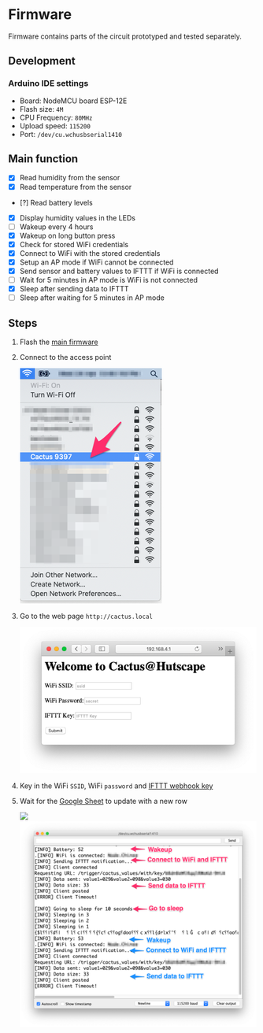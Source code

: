 # Firmware

Firmware contains parts of the circuit prototyped and tested separately.

## Development

### Arduino IDE settings

- Board: NodeMCU board ESP-12E
- Flash size: `4M`
- CPU Frequency: `80MHz`
- Upload speed: `115200`
- Port: `/dev/cu.wchusbserial1410`

## Main function

- [x] Read humidity from the sensor
- [x] Read temperature from the sensor
- [?] Read battery levels
- [x] Display humidity values in the LEDs
- [ ] Wakeup every 4 hours
- [x] Wakeup on long button press
- [x] Check for stored WiFi credentials
- [x] Connect to WiFi with the stored credentials
- [x] Setup an AP mode if WiFi cannot be connected
- [x] Send sensor and battery values to IFTTT if WiFi is connected
- [ ] Wait for 5 minutes in AP mode is WiFi is not connected
- [x] Sleep after sending data to IFTTT
- [ ] Sleep after waiting for 5 minutes in AP mode

## Steps

1. Flash the [main firmware](firmware.ino)
1. Connect to the access point

    ![](access_point.png)
1. Go to the web page `http://cactus.local`

    ![](webpage.png)
1. Key in the WiFi `SSID`, WiFi `password` and [IFTTT webhook key](https://ifttt.com/services/maker_webhooks/settings)
1. Wait for the [Google Sheet](https://docs.google.com/spreadsheets/d/1qedLXiCeU6vCwEvv3JqwrVWjrriB8L3DA9Xp-g01Jk0/edit?usp=sharing) to update with a new row

    ![](google-sheets.png)
    ![](console.png)

